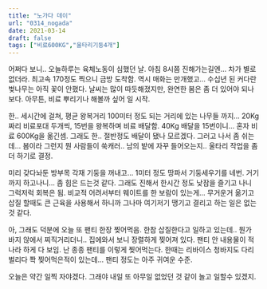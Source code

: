 ```yaml
---
title: "노가다 데이"
url: "0314_nogada"
date: 2021-03-14
draft: false
tags: ["비료600KG","울타리기둥4개"]
---
```

어쩌다 보니.. 오늘하루는 육체노동이 심했던 날. 아침 8시쯤 진해가는길엔... 차가 별로 없더라. 최고속 170정도 찍으니 금방 도착함. 역시 매화는 만개했고... 수십년 된 커다란 벚나무는 아직 꽃이 안폈다. 날씨는 많이 따듯해졌지만, 완연한 봄은 좀 더 있어야 되나보다. 아무튼, 비료 뿌리기나 해볼까 싶어 일 시작.

한.. 세시간에 걸쳐, 평균 왕복거리 100미터 정도 되는 거리에 있는 나무들 까지... 20Kg짜리 비료포대 두개씩, 15번을 왕복하며 비료 배달함. 40Kg 배달을 15번이니... 혼자 비료 600Kg을 옮긴셈. 그래도 한.. 절반정도 배달이 됐나 모르겠다. 그러고 나서 좀 쉬는데... 봄이라 그런지 뭔 사람들이 쑥캐러.. 남의 밭에 자꾸 들어오는지.. 울타리 작업을 좀 더 하기로 결정.

미리 갖다놔둔 방부목 각재 기둥을 꺼내고... 1미터 정도 땅파서 기둥세우기를 네번. 거기까지 하고나니... 좀 힘은 드는것 같다. 그래도 진해서 한시간 정도 낮잠을 즐기고 나니 그럭저럭 회복은 됨. 비교적 어려서부터 웨이트를 한 보람이 있는게... 무거운거 옮기고 삽질 할때도 큰 근육을 사용해서 하니까 그나마 여기저기 땡기고 결리고 하는 일은 없는것 같다.

아, 그래도 덕분에 오늘 또 팬티 한장 찢어먹음. 한참 삽질한다고 일하고 있는데.. 뭔가 바지 않에서 찌직거리더니.. 집에와서 보니 장렬하게 찢어져 있다. 팬티 안 내용물이 적나라 하게 다 보임. 난 종종 팬티를 이렇게 찢어먹는다. 한때는 리바이스 청바지도 다리 벌리다 쫙 찢어먹은적이 있는데... 팬티 정도는 아주 귀여운 수준.

오늘은 약간 일찍 자야겠다. 그래야 내일 또 아무일 없었던 것 같이 놀고 일할수 있겠지.
